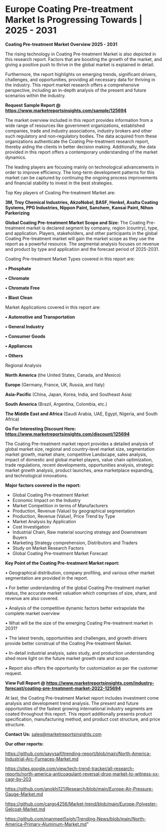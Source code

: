 # Europe Coating Pre-treatment Market Is Progressing Towards | 2025 - 2031

<Strong> Coating Pre-treatment Market Overview 2025 - 2031</strong>

The rising technology in Coating Pre-treatment Market is also depicted in this research report. Factors that are boosting the growth of the market, and giving a positive push to thrive in the global market is explained in detail.

Furthermore, the report highlights on emerging trends, significant drivers, challenges, and opportunities, providing all necessary data for thriving in the industry. This report market research offers a comprehensive perspective, including an in-depth analysis of the present and future scenarios within the industry.

<strong>Request Sample Report @ <a href=https://www.marketreportsinsights.com/sample/125694>https://www.marketreportsinsights.com/sample/125694</a></strong>

The market overview included in this report provides information from a wide range of resources like government organizations, established companies, trade and industry associations, industry brokers and other such regulatory and non-regulatory bodies. The data acquired from these organizations authenticate the Coating Pre-treatment research report, thereby aiding the clients in better decision making. Additionally, the data provided in this report offers a contemporary understanding of the market dynamics.

The leading players are focusing mainly on technological advancements in order to improve efficiency. The long-term development patterns for this market can be captured by continuing the ongoing process improvements and financial stability to invest in the best strategies.

Top Key players of Coating Pre-treatment Market are:

<strong>3M, Troy Chemical Industries, AkzoNobel, BASF, Henkel, Axalta Coating Systems, PPG Industries, Nippon Paint, Sanchem, Kansai Paint, Nihon Parkerizing</strong>

<strong><b>Global Coating Pre-treatment Market Scope and Size:</b></strong>
The Coating Pre-treatment market is declared segment by company, region (country), type, and application. Players, stakeholders, and other participants in the global Coating Pre-treatment market will gain the market scope as they use the report as a powerful resource. The segmental analysis focuses on revenue and product by type and application and the forecast period of 2025-2031.

Coating Pre-treatment Market Types covered in this report are:

<strong>• Phosphate

• Chromate

• Chromate Free

• Blast Clean</strong>

Market Applications covered in this report are:

<strong>• Automotive and Transportation

• General Industry

• Consumer Goods

• Appliances

• Others</strong> 

Regional Analysis

<strong>North America</strong> (the United States, Canada, and Mexico)

<strong>Europe</strong> (Germany, France, UK, Russia, and Italy)

<strong>Asia-Pacific</strong> (China, Japan, Korea, India, and Southeast Asia)

<strong>South America</strong> (Brazil, Argentina, Colombia, etc.)

<strong>The Middle East and Africa</strong> (Saudi Arabia, UAE, Egypt, Nigeria, and South Africa)

<strong>Go For Interesting Discount Here: <a href=https://www.marketreportsinsights.com/discount/125694>https://www.marketreportsinsights.com/discount/125694</a></strong>

The Coating Pre-treatment market report provides a detailed analysis of global market size, regional and country-level market size, segmentation market growth, market share, competitive Landscape, sales analysis, impact of domestic and global market players, value chain optimization, trade regulations, recent developments, opportunities analysis, strategic market growth analysis, product launches, area marketplace expanding, and technological innovations.

<strong><b>Major factors covered in the report:</b></strong>
<ul>
  <li>Global Coating Pre-treatment Market </li>
  <li>Economic Impact on the Industry</li>
  <li>Market Competition in terms of Manufacturers</li>
  <li>Production, Revenue (Value) by geographical segmentation</li>
  <li>Production, Revenue (Value), Price Trend by Type</li>
  <li>Market Analysis by Application</li>
  <li>Cost Investigation</li>
  <li>Industrial Chain, Raw material sourcing strategy and Downstream Buyers</li>
  <li>Marketing Strategy comprehension, Distributors and Traders</li>
  <li>Study on Market Research Factors</li>
  <li>Global Coating Pre-treatment Market Forecast</li>
</ul>

<strong><b>Key Point of the Coating Pre-treatment Market report:</b></strong>

• Geographical distribution, company profiling, and various other market segmentation are provided in the report.

• For better understanding of the global Coating Pre-treatment market status, the accurate market valuation which comprises of size, share, and revenue are also covered.

• Analysis of the competitive dynamic factors better extrapolate the complete market overview

• What will be the size of the emerging Coating Pre-treatment market in 2031?

• The latest trends, opportunities and challenges, and growth drivers provide better construal of the Coating Pre-treatment Market.

• In-detail industrial analysis, sales study, and production understanding shed more light on the future market growth rate and scope.

• Report also offers the opportunity for customization as per the customer request.

<strong><b>View Full Report @ <a href=https://www.marketreportsinsights.com/industry-forecast/coating-pre-treatment-market-2022-125694>https://www.marketreportsinsights.com/industry-forecast/coating-pre-treatment-market-2022-125694</a></b></strong>


At last, the Coating Pre-treatment Market report includes investment come analysis and development trend analysis. The present and future opportunities of the fastest growing international industry segments are coated throughout this report. This report additionally presents product specification, manufacturing method, and product cost structure, and price structure.

<strong>Contact Us:</strong>
sales@marketreportsinsights.com

<strong>Our other reports:</strong>

<a href=https://github.com/sayysaif/trending-report/blob/main/North-America-Industrial-Arc-Furnaces-Market.md>https://github.com/sayysaif/trending-report/blob/main/North-America-Industrial-Arc-Furnaces-Market.md</a>

<a href=https://sites.google.com/view/tech-trend-tracker/all-research-reports/north-america-anticoagulant-reversal-drug-market-to-witness-xx-cagr-by-203>https://sites.google.com/view/tech-trend-tracker/all-research-reports/north-america-anticoagulant-reversal-drug-market-to-witness-xx-cagr-by-203</a>

<a href=https://github.com/anokhi121/Research/blob/main/Europe-Air-Pressure-Gauge-Market.md>https://github.com/anokhi121/Research/blob/main/Europe-Air-Pressure-Gauge-Market.md</a>

<a href=https://github.com/cargo4256/Market-trend/blob/main/Europe-Polyester-Gelcoat-Market.md>https://github.com/cargo4256/Market-trend/blob/main/Europe-Polyester-Gelcoat-Market.md</a>

<a href=https://github.com/manmeet5sigh/Trending-News/blob/main/North-America-Primary-Aluminum-Market.md>https://github.com/manmeet5sigh/Trending-News/blob/main/North-America-Primary-Aluminum-Market.md</a>"
